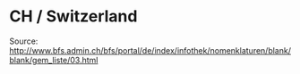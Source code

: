 # CH / Switzerland

Source: 
http://www.bfs.admin.ch/bfs/portal/de/index/infothek/nomenklaturen/blank/blank/gem_liste/03.html